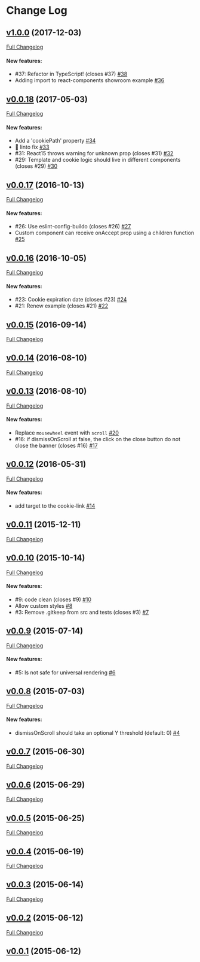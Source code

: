 #  Change Log



## [v1.0.0](https://github.com/buildo/react-cookie-banner/tree/v1.0.0) (2017-12-03)
[Full Changelog](https://github.com/buildo/react-cookie-banner/compare/v0.0.18...v1.0.0)

#### New features:

- #37: Refactor in TypeScript! (closes #37) [#38](https://github.com/buildo/react-cookie-banner/pull/38)
- Adding import to react-components showroom example [#36](https://github.com/buildo/react-cookie-banner/pull/36)

## [v0.0.18](https://github.com/buildo/react-cookie-banner/tree/v0.0.18) (2017-05-03)
[Full Changelog](https://github.com/buildo/react-cookie-banner/compare/v0.0.17...v0.0.18)

#### New features:

- Add a 'cookiePath' property [#34](https://github.com/buildo/react-cookie-banner/pull/34)
- 💄  linto fix [#33](https://github.com/buildo/react-cookie-banner/pull/33)
- #31: React15 throws warning for unknown prop (closes #31) [#32](https://github.com/buildo/react-cookie-banner/pull/32)
- #29: Template and cookie logic should live in different components (closes #29) [#30](https://github.com/buildo/react-cookie-banner/pull/30)

## [v0.0.17](https://github.com/buildo/react-cookie-banner/tree/v0.0.17) (2016-10-13)
[Full Changelog](https://github.com/buildo/react-cookie-banner/compare/v0.0.16...v0.0.17)

#### New features:

- #26: Use eslint-config-buildo (closes #26) [#27](https://github.com/buildo/react-cookie-banner/pull/27)
- Custom component can receive onAccept prop using a children function [#25](https://github.com/buildo/react-cookie-banner/pull/25)

## [v0.0.16](https://github.com/buildo/react-cookie-banner/tree/v0.0.16) (2016-10-05)
[Full Changelog](https://github.com/buildo/react-cookie-banner/compare/v0.0.15...v0.0.16)

#### New features:

- #23: Cookie expiration date (closes #23) [#24](https://github.com/buildo/react-cookie-banner/pull/24)
- #21: Renew example (closes #21) [#22](https://github.com/buildo/react-cookie-banner/pull/22)

## [v0.0.15](https://github.com/buildo/react-cookie-banner/tree/v0.0.15) (2016-09-14)
[Full Changelog](https://github.com/buildo/react-cookie-banner/compare/v0.0.14...v0.0.15)

## [v0.0.14](https://github.com/buildo/react-cookie-banner/tree/v0.0.14) (2016-08-10)
[Full Changelog](https://github.com/buildo/react-cookie-banner/compare/v0.0.13...v0.0.14)

## [v0.0.13](https://github.com/buildo/react-cookie-banner/tree/v0.0.13) (2016-08-10)
[Full Changelog](https://github.com/buildo/react-cookie-banner/compare/v0.0.12...v0.0.13)

#### New features:

- Replace `mousewheel` event with `scroll` [#20](https://github.com/buildo/react-cookie-banner/pull/20)
- #16: if dismissOnScroll at false, the click on the close button do not close the banner (closes #16) [#17](https://github.com/buildo/react-cookie-banner/pull/17)

## [v0.0.12](https://github.com/buildo/react-cookie-banner/tree/v0.0.12) (2016-05-31)
[Full Changelog](https://github.com/buildo/react-cookie-banner/compare/v0.0.11...v0.0.12)

#### New features:

- add target to the cookie-link [#14](https://github.com/buildo/react-cookie-banner/pull/14)

## [v0.0.11](https://github.com/buildo/react-cookie-banner/tree/v0.0.11) (2015-12-11)
[Full Changelog](https://github.com/buildo/react-cookie-banner/compare/v0.0.10...v0.0.11)

## [v0.0.10](https://github.com/buildo/react-cookie-banner/tree/v0.0.10) (2015-10-14)
[Full Changelog](https://github.com/buildo/react-cookie-banner/compare/v0.0.9...v0.0.10)

#### New features:

- #9: code clean (closes #9) [#10](https://github.com/buildo/react-cookie-banner/pull/10)
- Allow custom styles [#8](https://github.com/buildo/react-cookie-banner/pull/8)
- #3: Remove .gitkeep from src and tests (closes #3) [#7](https://github.com/buildo/react-cookie-banner/pull/7)

## [v0.0.9](https://github.com/buildo/react-cookie-banner/tree/v0.0.9) (2015-07-14)
[Full Changelog](https://github.com/buildo/react-cookie-banner/compare/v0.0.8...v0.0.9)

#### New features:

- #5: Is not safe for universal rendering [#6](https://github.com/buildo/react-cookie-banner/pull/6)

## [v0.0.8](https://github.com/buildo/react-cookie-banner/tree/v0.0.8) (2015-07-03)
[Full Changelog](https://github.com/buildo/react-cookie-banner/compare/v0.0.7...v0.0.8)

#### New features:

- dismissOnScroll should take an optional Y threshold (default: 0) [#4](https://github.com/buildo/react-cookie-banner/pull/4)

## [v0.0.7](https://github.com/buildo/react-cookie-banner/tree/v0.0.7) (2015-06-30)
[Full Changelog](https://github.com/buildo/react-cookie-banner/compare/v0.0.6...v0.0.7)

## [v0.0.6](https://github.com/buildo/react-cookie-banner/tree/v0.0.6) (2015-06-29)
[Full Changelog](https://github.com/buildo/react-cookie-banner/compare/v0.0.5...v0.0.6)

## [v0.0.5](https://github.com/buildo/react-cookie-banner/tree/v0.0.5) (2015-06-25)
[Full Changelog](https://github.com/buildo/react-cookie-banner/compare/v0.0.4...v0.0.5)

## [v0.0.4](https://github.com/buildo/react-cookie-banner/tree/v0.0.4) (2015-06-19)
[Full Changelog](https://github.com/buildo/react-cookie-banner/compare/v0.0.3...v0.0.4)

## [v0.0.3](https://github.com/buildo/react-cookie-banner/tree/v0.0.3) (2015-06-14)
[Full Changelog](https://github.com/buildo/react-cookie-banner/compare/v0.0.2...v0.0.3)

## [v0.0.2](https://github.com/buildo/react-cookie-banner/tree/v0.0.2) (2015-06-12)
[Full Changelog](https://github.com/buildo/react-cookie-banner/compare/v0.0.1...v0.0.2)

## [v0.0.1](https://github.com/buildo/react-cookie-banner/tree/v0.0.1) (2015-06-12)
